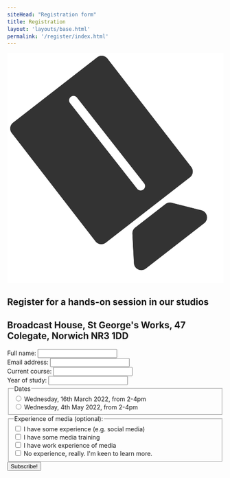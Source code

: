 ```yaml
---
siteHead: "Registration form"
title: Registration
layout: 'layouts/base.html'
permalink: '/register/index.html'
---
```



<img src="../_includes/images/camera.svg" alt="camera picture" />

<article id="registration-form">

<h1>Register for a hands-on session in our studios</h1>
<h2>Broadcast House, St George's Works, 47 Colegate, Norwich NR3 1DD</h2>

<form action="" method="POST" name="registation-form-uea" data-netlify="true">
  <div class="form-entry">
    <label for="name">Full name: </label>
    <input type="text" name="name" id="name" required>
  </div>
  <div class="form-entry">
    <label for="email">Email address: </label>
    <input type="email" name="email" id="email" required>
  </div>
  <div class="form-entry">
    <label for="course">Current course: </label>
    <input type="text" name="course" id="course" required>
  </div>
  <div class="form-entry">
    <label for="year">Year of study: </label>
    <input type="text" name="year" id="name" required>
  </div>
  <div class="form-entry">
  <fieldset>
    <legend>Dates</legend>
    <input type="radio" name="radio"> 
    <label>Wednesday, 16th March 2022, from 2-4pm</label>
    <br>
    <input type="radio" name="radio">
    <label>Wednesday, 4th May 2022, from 2-4pm</label>
  </fieldset>
  </div>
  <div class="form-entry">
    <fieldset>
    <legend>Experience of media (optional): </legend>
      <input type="checkbox" id="some-experience" name="some-experience" value="Some">
      <label for="some-experience"> I have some experience (e.g. social media)</label><br>
      <input type="checkbox" id="training" name="training" value="Training">
      <label for="training"> I have some media training</label><br>
      <input type="checkbox" id="word-experience" name="work-experience" value="Work">
      <label for="work-experience"> I have work experience of media</label><br>
      <input type="checkbox" id="no-experience" name="no-expereince" value="None">
      <label for="no-experience"> No experience, really. I'm keen to learn more.</label><br>
    </fieldset>
  </div>
  <div class="form-entry submit-div">
    <input type="submit" value="Subscribe!">
  </div>
</form>

</article>

